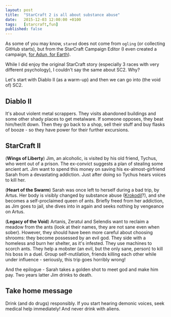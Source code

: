 ```yaml
---
layout: post
title:  "StarCraft 2 is all about substance abuse"
date:   2015-12-03 12:00:00 +0100
tags:   [starcraft,fun]
published: false
---
```


As some of you may know, `stared` does not come from `ogling` (or collecting GitHub starts), but from the StarCraft Campaign Editor (I even created a campaign, [for Adun, for Earth](https://stared.s3.amazonaws.com/downloads/fAfE_v12.zip)).

While I did enjoy the original StarCraft story (especially 3 races with very different psychology), I couldn't say the same about SC2. Why?

Let's start with Diablo II (as a warm-up) and then we can go into (the void of) SC2.

## Diablo II

It's about violent metal scrappers. They visits abandoned buildings and some other shady places to get metalware. If someone opposes, they beat him/her/it down.
Then they go back to a shop, sell their stuff and buy flasks of booze - so they have power for their further excursions.

## StarCraft II

(**Wings of Liberty**) Jim, an alcoholic, is visited by his old friend, Tychus, who went out of a prison. The ex-convict suggests a plan of stealing some ancient art. Jim want to spend this money on saving his ex-almost-girfriend Sarah from a devastating addiction. Just after doing so Tychus hears voices to kill her.

(**Heart of the Swarm**) Sarah was once left to herself during a bad trip, by Artus. Her body is visibly changed by substance abuse ([Krokodil](http://time.com/3398086/the-worlds-deadliest-drug-inside-a-krokodil-cookhouse/)?), and she becomes a self-proclaimed queen of ants.
Briefly freed from her addiction, as Jim goes to jail, she dives into in again and seeks nothing by vengeance on Artus.

(**Legacy of the Void**) Artanis, Zeratul and Selendis want to reclaim a meadow from the ants (look at their names, they are not sane even when sober). However, they should have been more careful about choosing shrooms: they become possessed by an evil god.
They side with a homeless and burn her shelter, as it's infested.
They use machines to scorch ants.
They help a mobster (an evil, but the only sane, person) to kill his boss in a duel.
Group self-mutilation, friends killing each other while under influence - seriously, this trip goes horribly wrong!

And the epilogue - Sarah takes a golden shot to meet god and make him pay. Two years latter Jim drinks to death.

## Take home message

Drink (and do drugs) responsibly. If you start hearing demonic voices, seek medical help immediately! And never drink with aliens.
